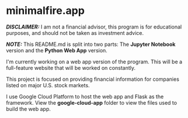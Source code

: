 # minimalfire.app
***DISCLAIMER:*** I am not a financial advisor, this program is for educational purposes, and should not be taken as investment advice.

***NOTE:*** This README.md is split into two parts: The **Jupyter Notebook** version and the **Python Web App** version.

I'm currently working on a web app version of the program. This will be a full-feature website that will be worked on constantly.

This project is focused on providing financial information for companies listed on major U.S. stock markets.

I use Google Cloud Platform to host the web app and Flask as the framework.
View the **google-cloud-app** folder to view the files used to build the web app.
